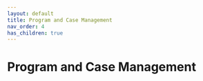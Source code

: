 ```yaml
---
layout: default
title: Program and Case Management
nav_order: 4
has_children: true
---
```

# Program and Case Management
